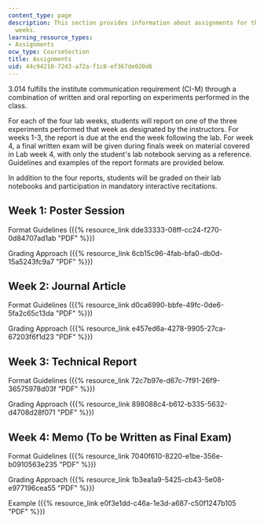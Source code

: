 ```yaml
---
content_type: page
description: This section provides information about assignments for the four lab
  weeks.
learning_resource_types:
- Assignments
ocw_type: CourseSection
title: Assignments
uid: 44c94210-7243-a72a-f1c8-ef367de020d6
---
```


3.014 fulfills the institute communication requirement (CI-M) through a combination of written and oral reporting on experiments performed in the class.

For each of the four lab weeks, students will report on one of the three experiments performed that week as designated by the instructors. For weeks 1-3, the report is due at the end the week following the lab. For week 4, a final written exam will be given during finals week on material covered in Lab week 4, with only the student's lab notebook serving as a reference. Guidelines and examples of the report formats are provided below.

In addition to the four reports, students will be graded on their lab notebooks and participation in mandatory interactive recitations.

Week 1: Poster Session
----------------------

Format Guidelines ({{% resource_link dde33333-08ff-cc24-f270-0d84707ad1ab "PDF" %}})

Grading Approach ({{% resource_link 6cb15c96-4fab-bfa0-db0d-15a5243fc9a7 "PDF" %}})

Week 2: Journal Article
-----------------------

Format Guidelines ({{% resource_link d0ca6990-bbfe-49fc-0de6-5fa2c65c13da "PDF" %}})

Grading Approach ({{% resource_link e457ed6a-4278-9905-27ca-67203f6f1d23 "PDF" %}})

Week 3: Technical Report
------------------------

Format Guidelines ({{% resource_link 72c7b97e-d67c-7f91-26f9-36575978d03f "PDF" %}})

Grading Approach ({{% resource_link 898088c4-b612-b335-5632-d4708d28f071 "PDF" %}})

Week 4: Memo (To be Written as Final Exam)
------------------------------------------

Format Guidelines ({{% resource_link 7040f610-8220-e1be-356e-b0910563e235 "PDF" %}})

Grading Approach ({{% resource_link 1b3ea1a9-5425-cb43-5e08-e977196cea55 "PDF" %}})

Example ({{% resource_link e0f3e1dd-c46a-1e3d-a687-c50f1247b105 "PDF" %}})